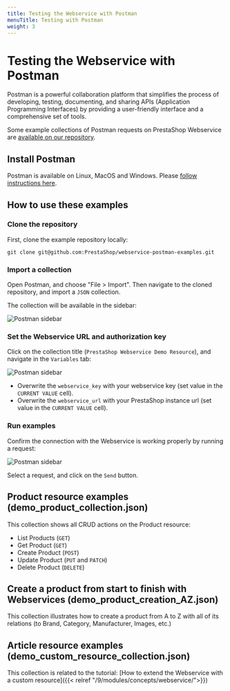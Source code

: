 ```yaml
---
title: Testing the Webservice with Postman
menuTitle: Testing with Postman
weight: 3
---
```


# Testing the Webservice with Postman

Postman is a powerful collaboration platform that simplifies the process of developing, testing, documenting, and sharing APIs (Application Programming Interfaces) by providing a user-friendly interface and a comprehensive set of tools.

Some example collections of Postman requests on PrestaShop Webservice are [available on our repository](https://github.com/PrestaShop/webservice-postman-examples). 

## Install Postman

Postman is available on Linux, MacOS and Windows. Please [follow instructions here](https://learning.postman.com/docs/getting-started/installation-and-updates/).

## How to use these examples

### Clone the repository

First, clone the example repository locally: 

```shell
git clone git@github.com:PrestaShop/webservice-postman-examples.git
```

### Import a collection

Open Postman, and choose "File > Import". Then navigate to the cloned repository, and import a `JSON` collection.

The collection will be available in the sidebar:

![Postman sidebar](../assets/postman01.png)

### Set the Webservice URL and authorization key

Click on the collection title (`PrestaShop Webservice Demo Resource`), and navigate in the `Variables` tab:

![Postman sidebar](../assets/postman02.png)

- Overwrite the `webservice_key` with your webservice key (set value in the `CURRENT VALUE` cell).
- Overwrite the `webservice_url` with your PrestaShop instance url (set value in the `CURRENT VALUE` cell).

### Run examples

Confirm the connection with the Webservice is working properly by running a request: 

![Postman sidebar](../assets/postman03.png)

Select a request, and click on the `Send` button.

## Product resource examples (demo_product_collection.json)

This collection shows all CRUD actions on the Product resource:

- List Products (`GET`)
- Get Product (`GET`)
- Create Product (`POST`)
- Update Product (`PUT` and `PATCH`)
- Delete Product (`DELETE`)

## Create a product from start to finish with Webservices (demo_product_creation_AZ.json)

This collection illustrates how to create a product from A to Z with all of its relations (to Brand, Category, Manufacturer, Images, etc.)

## Article resource examples (demo_custom_resource_collection.json)

This collection is related to the tutorial: [How to extend the Webservice with a custom resource]({{< relref "/9/modules/concepts/webservice/">}})